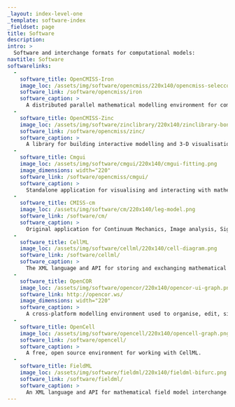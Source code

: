 ```yaml
---
_layout: index-level-one
_template: software-index
_fieldset: page
title: Software
description:
intro: >
  Software and interchange formats for computational models:
navtitle: Software
softwarelinks:
  -
    software_title: OpenCMISS-Iron
    image_loc: /assets/img/software/opencmiss/220x140/opencmiss-seleccontr.png
    software_link: /software/opencmiss/iron
    software_caption: >
      A distributed parallel mathematical modelling environment for complex bioengineering problems.
  -
    software_title: OpenCMISS-Zinc
    image_loc: /assets/img/software/zinclibrary/220x140/zinclibrary-bone.png
    software_link: /software/opencmiss/zinc/
    software_caption: >
      A library for building interactive modelling and 3-D visualisation applications.
  -
    software_title: Cmgui
    image_loc: /assets/img/software/cmgui/220x140/cmgui-fitting.png
    image_dimensions: width="220"
    software_link: /software/opencmiss/cmgui/
    software_caption: >
      Standalone application for visualising and interacting with mathematical field models.
  -
    software_title: CMISS-cm
    image_loc: /assets/img/software/cm/220x140/leg-model.png
    software_link: /software/cm/
    software_caption: >
      Original application for Continuum Mechanics, Image analysis, Signal processing and System identification.
  -
    software_title: CellML
    image_loc: /assets/img/software/cellml/220x140/cell-diagram.png
    software_link: /software/cellml/
    software_caption: >
      The XML language and API for storing and exchanging mathematical models of biological systems.
  -
    software_title: OpenCOR
    image_loc: /assets/img/software/opencor/220x140/opencor-ui-graph.png
    software_link: http://opencor.ws/
    image_dimensions: width="220"
    software_caption: >
      A cross-platform modelling environment used to organise, edit, simulate and analyse CellML files.
  -
    software_title: OpenCell
    image_loc: /assets/img/software/opencell/220x140/opencell-graph.png
    software_link: /software/opencell/
    software_caption: >
      A free, open source environment for working with CellML.
  -
    software_title: FieldML
    image_loc: /assets/img/software/fieldml/220x140/fieldml-bifurc.png
    software_link: /software/fieldml/
    software_caption: >
      An XML language and API for mathematical field model interchange.
---
```

